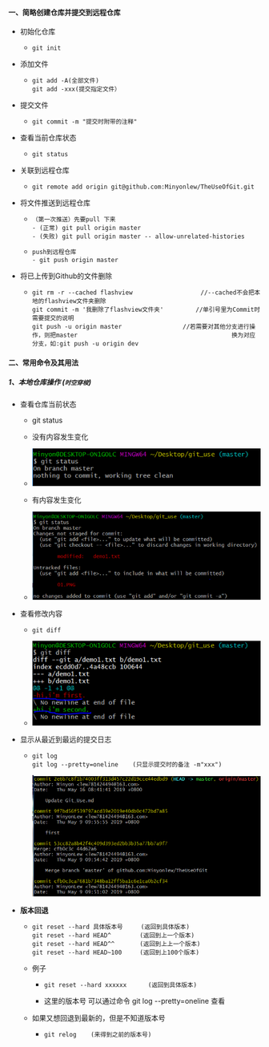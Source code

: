 #### 一、简略创建仓库并提交到远程仓库

- 初始化仓库

  - ```git
    git init
    ```

- 添加文件

  - ```
    git add -A(全部文件)
    git add -xxx(提交指定文件）
    ```

- 提交文件

  - ```
    git commit -m "提交时附带的注释"
    ```

- 查看当前仓库状态

  - ```
    git status
    ```

- 关联到远程仓库

  - ```
    git remote add origin git@github.com:Minyonlew/TheUseOfGit.git
    ```

- 将文件推送到远程仓库

  - ```
    （第一次推送）先要pull 下来
    - (正常) git pull origin master
    - (失败) git pull origin master -- allow-unrelated-histories
    ```

  - ```
    push到远程仓库
    - git push origin master
    ```

- 将已上传到Github的文件删除

  - ```
    git rm -r --cached flashview                   //--cached不会把本地的flashview文件夹删除
    git commit -m '我删除了flashview文件夹'         //单引号里为Commit时需要提交的说明
    git push -u origin master                 //若需要对其他分支进行操作，则把master 										    换为对应分支，如:git push -u origin dev
    ```

    

#### 二、常用命令及其用法

##### 1、本地仓库操作 (**`时空穿梭`**)

- 查看仓库当前状态

  - git status
    
  - 没有内容发生变化

  - ![01](https://github.com/Minyonlew/TheUseOfGit/blob/master/01.PNG)

  - 有内容发生变化

  - ![02](https://github.com/Minyonlew/TheUseOfGit/blob/master/02.PNG)

- 查看修改内容

  - ```
    git diff
    ```

  - ![03](https://github.com/Minyonlew/TheUseOfGit/blob/master/03.PNG)

- 显示从最近到最远的提交日志

  - ```
    git log
    git log --pretty=oneline    (只显示提交时的备注 -m"xxx")
    ```

    ![04](https://github.com/Minyonlew/TheUseOfGit/blob/master/04.PNG)

- **版本回退**

  - ```
    git reset --hard 具体版本号	   (返回到具体版本)
    git reset --hard HEAD^		  (返回到上一个版本)
    git reset --hard HEAD^^		  (返回到上上一个版本)
    git reset --hard HEAD~100	  (返回到上100个版本)
    ```

  - 例子

    - ```
      git reset --hard xxxxxx	   (返回到具体版本)
      
      ```

    - 这里的版本号 可以通过命令 git log --pretty=oneline 查看

  - 如果又想回退到最新的，但是不知道版本号

    - ```
      git relog    (来得到之前的版本号)
      ```

      

    















